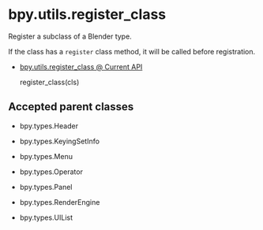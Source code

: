 # bpy.utils.register_class

Register a subclass of a Blender type.

If the class has a `register` class method, it will be called before registration.

- [bpy.utils.register_class @ Current API](https://www.blender.org/api/blender_python_api_current/bpy.utils.html#bpy.utils.register_class)

	register_class(cls)


## Accepted parent classes

- bpy.types.Header

- bpy.types.KeyingSetInfo

- bpy.types.Menu

- bpy.types.Operator

- bpy.types.Panel

- bpy.types.RenderEngine

- bpy.types.UIList
